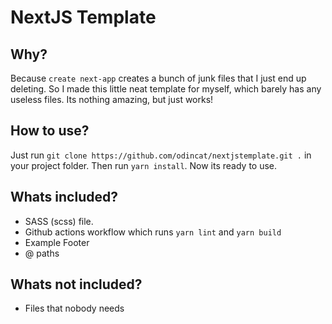 # NextJS Template

## Why?
Because ```create next-app``` creates a bunch of junk files that I just end up deleting. So I made this little neat template for myself, which barely has any useless files. Its nothing amazing, but just works!

## How to use?
Just run `git clone https://github.com/odincat/nextjstemplate.git .` in your project folder. Then run `yarn install`. Now its ready to use.

## Whats included?
- SASS (scss) file.
- Github actions workflow which runs `yarn lint` and `yarn build`
- Example Footer
- @ paths
## Whats not included?
- Files that nobody needs
